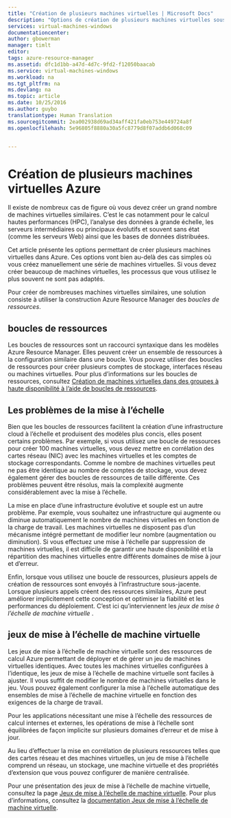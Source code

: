 ```yaml
---
title: "Création de plusieurs machines virtuelles | Microsoft Docs"
description: "Options de création de plusieurs machines virtuelles sous Windows"
services: virtual-machines-windows
documentationcenter: 
author: gbowerman
manager: timlt
editor: 
tags: azure-resource-manager
ms.assetid: dfc1d1bb-a47d-4d7c-9fd2-f12050baacab
ms.service: virtual-machines-windows
ms.workload: na
ms.tgt_pltfrm: na
ms.devlang: na
ms.topic: article
ms.date: 10/25/2016
ms.author: guybo
translationtype: Human Translation
ms.sourcegitcommit: 2ea002938d69ad34aff421fa0eb753e449724a8f
ms.openlocfilehash: 5e96805f8880a30a5fc8779d8f07addb6d068c09


---
```

# <a name="create-multiple-azure-virtual-machines"></a>Création de plusieurs machines virtuelles Azure
Il existe de nombreux cas de figure où vous devez créer un grand nombre de machines virtuelles similaires. C’est le cas notamment pour le calcul hautes performances (HPC), l’analyse des données à grande échelle, les serveurs intermédiaires ou principaux évolutifs et souvent sans état (comme les serveurs Web) ainsi que les bases de données distribuées.

Cet article présente les options permettant de créer plusieurs machines virtuelles dans Azure. Ces options vont bien au-delà des cas simples où vous créez manuellement une série de machines virtuelles. Si vous devez créer beaucoup de machines virtuelles, les processus que vous utilisez le plus souvent ne sont pas adaptés.

Pour créer de nombreuses machines virtuelles similaires, une solution consiste à utiliser la construction Azure Resource Manager des *boucles de ressources*.

## <a name="resource-loops"></a>boucles de ressources
Les boucles de ressources sont un raccourci syntaxique dans les modèles Azure Resource Manager. Elles peuvent créer un ensemble de ressources à la configuration similaire dans une boucle. Vous pouvez utiliser des boucles de ressources pour créer plusieurs comptes de stockage, interfaces réseau ou machines virtuelles. Pour plus d’informations sur les boucles de ressources, consultez [Création de machines virtuelles dans des groupes à haute disponibilité à l’aide de boucles de ressources](https://azure.microsoft.com/documentation/templates/201-vm-copy-index-loops/).

## <a name="challenges-of-scale"></a>Les problèmes de la mise à l’échelle
Bien que les boucles de ressources facilitent la création d’une infrastructure cloud à l’échelle et produisent des modèles plus concis, elles posent certains problèmes. Par exemple, si vous utilisez une boucle de ressources pour créer 100 machines virtuelles, vous devez mettre en corrélation des cartes réseau (NIC) avec les machines virtuelles et les comptes de stockage correspondants. Comme le nombre de machines virtuelles peut ne pas être identique au nombre de comptes de stockage, vous devez également gérer des boucles de ressources de taille différente. Ces problèmes peuvent être résolus, mais la complexité augmente considérablement avec la mise à l’échelle.

La mise en place d’une infrastructure évolutive et souple est un autre problème. Par exemple, vous souhaitez une infrastructure qui augmente ou diminue automatiquement le nombre de machines virtuelles en fonction de la charge de travail. Les machines virtuelles ne disposent pas d’un mécanisme intégré permettant de modifier leur nombre (augmentation ou diminution). Si vous effectuez une mise à l’échelle par suppression de machines virtuelles, il est difficile de garantir une haute disponibilité et la répartition des machines virtuelles entre différents domaines de mise à jour et d’erreur.

Enfin, lorsque vous utilisez une boucle de ressources, plusieurs appels de création de ressources sont envoyés à l’infrastructure sous-jacente. Lorsque plusieurs appels créent des ressources similaires, Azure peut améliorer implicitement cette conception et optimiser la fiabilité et les performances du déploiement. C’est ici qu’interviennent les *jeux de mise à l’échelle de machine virtuelle* .

## <a name="virtual-machine-scale-sets"></a>jeux de mise à l’échelle de machine virtuelle
Les jeux de mise à l’échelle de machine virtuelle sont des ressources de calcul Azure permettant de déployer et de gérer un jeu de machines virtuelles identiques. Avec toutes les machines virtuelles configurées à l’identique, les jeux de mise à l’échelle de machine virtuelle sont faciles à ajuster. Il vous suffit de modifier le nombre de machines virtuelles dans le jeu. Vous pouvez également configurer la mise à l’échelle automatique des ensembles de mise à l’échelle de machine virtuelle en fonction des exigences de la charge de travail.

Pour les applications nécessitant une mise à l’échelle des ressources de calcul internes et externes, les opérations de mise à l’échelle sont équilibrées de façon implicite sur plusieurs domaines d’erreur et de mise à jour.

Au lieu d’effectuer la mise en corrélation de plusieurs ressources telles que des cartes réseau et des machines virtuelles, un jeu de mise à l’échelle comprend un réseau, un stockage, une machine virtuelle et des propriétés d’extension que vous pouvez configurer de manière centralisée.

Pour une présentation des jeux de mise à l’échelle de machine virtuelle, consultez la page [Jeux de mise à l’échelle de machine virtuelle](https://azure.microsoft.com/services/virtual-machine-scale-sets/). Pour plus d’informations, consultez la [documentation Jeux de mise à l’échelle de machine virtuelle](https://azure.microsoft.com/documentation/services/virtual-machine-scale-sets/).




<!--HONumber=Nov16_HO3-->


